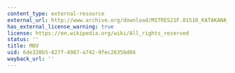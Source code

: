 ```yaml
---
content_type: external-resource
external_url: http://www.archive.org/download/MITRES21F.01S10_KATAKANA_EXERCISES/6c3.mov
has_external_license_warning: true
license: https://en.wikipedia.org/wiki/All_rights_reserved
status: ''
title: MOV
uid: 6de328b5-827f-4987-a742-9fec2635bd04
wayback_url: ''
---
```

